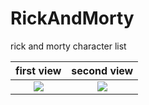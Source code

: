 # RickAndMorty
rick and morty character list



first view                 |  second view             
:-------------------------:|:-------------------------:
![](https://i.ibb.co/3SR0Rr7/Simulator-Screen-Shot-i-Phone-13-2022-05-01-at-21-35-40.png)  | ![](https://i.ibb.co/hZtZ22r/Simulator-Screen-Shot-i-Phone-13-2022-05-01-at-21-35-44.png=200x200)

